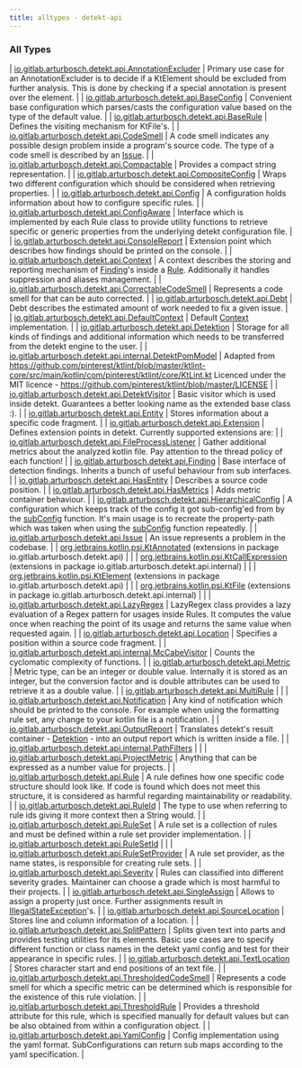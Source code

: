```yaml
---
title: alltypes - detekt-api
---
```


### All Types

| [io.gitlab.arturbosch.detekt.api.AnnotationExcluder](../io.gitlab.arturbosch.detekt.api/-annotation-excluder/index.html) | Primary use case for an AnnotationExcluder is to decide if a KtElement should be excluded from further analysis. This is done by checking if a special annotation is present over the element. |
| [io.gitlab.arturbosch.detekt.api.BaseConfig](../io.gitlab.arturbosch.detekt.api/-base-config/index.html) | Convenient base configuration which parses/casts the configuration value based on the type of the default value. |
| [io.gitlab.arturbosch.detekt.api.BaseRule](../io.gitlab.arturbosch.detekt.api/-base-rule/index.html) | Defines the visiting mechanism for KtFile's. |
| [io.gitlab.arturbosch.detekt.api.CodeSmell](../io.gitlab.arturbosch.detekt.api/-code-smell/index.html) | A code smell indicates any possible design problem inside a program's source code. The type of a code smell is described by an [Issue](../io.gitlab.arturbosch.detekt.api/-issue/index.html). |
| [io.gitlab.arturbosch.detekt.api.Compactable](../io.gitlab.arturbosch.detekt.api/-compactable/index.html) | Provides a compact string representation. |
| [io.gitlab.arturbosch.detekt.api.CompositeConfig](../io.gitlab.arturbosch.detekt.api/-composite-config/index.html) | Wraps two different configuration which should be considered when retrieving properties. |
| [io.gitlab.arturbosch.detekt.api.Config](../io.gitlab.arturbosch.detekt.api/-config/index.html) | A configuration holds information about how to configure specific rules. |
| [io.gitlab.arturbosch.detekt.api.ConfigAware](../io.gitlab.arturbosch.detekt.api/-config-aware/index.html) | Interface which is implemented by each Rule class to provide utility functions to retrieve specific or generic properties from the underlying detekt configuration file. |
| [io.gitlab.arturbosch.detekt.api.ConsoleReport](../io.gitlab.arturbosch.detekt.api/-console-report/index.html) | Extension point which describes how findings should be printed on the console. |
| [io.gitlab.arturbosch.detekt.api.Context](../io.gitlab.arturbosch.detekt.api/-context/index.html) | A context describes the storing and reporting mechanism of [Finding](../io.gitlab.arturbosch.detekt.api/-finding/index.html)'s inside a [Rule](../io.gitlab.arturbosch.detekt.api/-rule/index.html). Additionally it handles suppression and aliases management. |
| [io.gitlab.arturbosch.detekt.api.CorrectableCodeSmell](../io.gitlab.arturbosch.detekt.api/-correctable-code-smell/index.html) | Represents a code smell for that can be auto corrected. |
| [io.gitlab.arturbosch.detekt.api.Debt](../io.gitlab.arturbosch.detekt.api/-debt/index.html) | Debt describes the estimated amount of work needed to fix a given issue. |
| [io.gitlab.arturbosch.detekt.api.DefaultContext](../io.gitlab.arturbosch.detekt.api/-default-context/index.html) | Default [Context](../io.gitlab.arturbosch.detekt.api/-context/index.html) implementation. |
| [io.gitlab.arturbosch.detekt.api.Detektion](../io.gitlab.arturbosch.detekt.api/-detektion/index.html) | Storage for all kinds of findings and additional information which needs to be transferred from the detekt engine to the user. |
| [io.gitlab.arturbosch.detekt.api.internal.DetektPomModel](../io.gitlab.arturbosch.detekt.api.internal/-detekt-pom-model/index.html) | Adapted from https://github.com/pinterest/ktlint/blob/master/ktlint-core/src/main/kotlin/com/pinterest/ktlint/core/KtLint.kt Licenced under the MIT licence - https://github.com/pinterest/ktlint/blob/master/LICENSE |
| [io.gitlab.arturbosch.detekt.api.DetektVisitor](../io.gitlab.arturbosch.detekt.api/-detekt-visitor/index.html) | Basic visitor which is used inside detekt. Guarantees a better looking name as the extended base class :). |
| [io.gitlab.arturbosch.detekt.api.Entity](../io.gitlab.arturbosch.detekt.api/-entity/index.html) | Stores information about a specific code fragment. |
| [io.gitlab.arturbosch.detekt.api.Extension](../io.gitlab.arturbosch.detekt.api/-extension/index.html) | Defines extension points in detekt. Currently supported extensions are: |
| [io.gitlab.arturbosch.detekt.api.FileProcessListener](../io.gitlab.arturbosch.detekt.api/-file-process-listener/index.html) | Gather additional metrics about the analyzed kotlin file. Pay attention to the thread policy of each function! |
| [io.gitlab.arturbosch.detekt.api.Finding](../io.gitlab.arturbosch.detekt.api/-finding/index.html) | Base interface of detection findings. Inherits a bunch of useful behaviour from sub interfaces. |
| [io.gitlab.arturbosch.detekt.api.HasEntity](../io.gitlab.arturbosch.detekt.api/-has-entity/index.html) | Describes a source code position. |
| [io.gitlab.arturbosch.detekt.api.HasMetrics](../io.gitlab.arturbosch.detekt.api/-has-metrics/index.html) | Adds metric container behaviour. |
| [io.gitlab.arturbosch.detekt.api.HierarchicalConfig](../io.gitlab.arturbosch.detekt.api/-hierarchical-config/index.html) | A configuration which keeps track of the config it got sub-config'ed from by the [subConfig](../io.gitlab.arturbosch.detekt.api/-config/sub-config.html) function. It's main usage is to recreate the property-path which was taken when using the [subConfig](../io.gitlab.arturbosch.detekt.api/-config/sub-config.html) function repeatedly. |
| [io.gitlab.arturbosch.detekt.api.Issue](../io.gitlab.arturbosch.detekt.api/-issue/index.html) | An issue represents a problem in the codebase. |
| [org.jetbrains.kotlin.psi.KtAnnotated](../io.gitlab.arturbosch.detekt.api/org.jetbrains.kotlin.psi.-kt-annotated/index.html) (extensions in package io.gitlab.arturbosch.detekt.api) |  |
| [org.jetbrains.kotlin.psi.KtCallExpression](../io.gitlab.arturbosch.detekt.api.internal/org.jetbrains.kotlin.psi.-kt-call-expression/index.html) (extensions in package io.gitlab.arturbosch.detekt.api.internal) |  |
| [org.jetbrains.kotlin.psi.KtElement](../io.gitlab.arturbosch.detekt.api/org.jetbrains.kotlin.psi.-kt-element/index.html) (extensions in package io.gitlab.arturbosch.detekt.api) |  |
| [org.jetbrains.kotlin.psi.KtFile](../io.gitlab.arturbosch.detekt.api.internal/org.jetbrains.kotlin.psi.-kt-file/index.html) (extensions in package io.gitlab.arturbosch.detekt.api.internal) |  |
| [io.gitlab.arturbosch.detekt.api.LazyRegex](../io.gitlab.arturbosch.detekt.api/-lazy-regex/index.html) | LazyRegex class provides a lazy evaluation of a Regex pattern for usages inside Rules. It computes the value once when reaching the point of its usage and returns the same value when requested again. |
| [io.gitlab.arturbosch.detekt.api.Location](../io.gitlab.arturbosch.detekt.api/-location/index.html) | Specifies a position within a source code fragment. |
| [io.gitlab.arturbosch.detekt.api.internal.McCabeVisitor](../io.gitlab.arturbosch.detekt.api.internal/-mc-cabe-visitor/index.html) | Counts the cyclomatic complexity of functions. |
| [io.gitlab.arturbosch.detekt.api.Metric](../io.gitlab.arturbosch.detekt.api/-metric/index.html) | Metric type, can be an integer or double value. Internally it is stored as an integer, but the conversion factor and is double attributes can be used to retrieve it as a double value. |
| [io.gitlab.arturbosch.detekt.api.MultiRule](../io.gitlab.arturbosch.detekt.api/-multi-rule/index.html) |  |
| [io.gitlab.arturbosch.detekt.api.Notification](../io.gitlab.arturbosch.detekt.api/-notification/index.html) | Any kind of notification which should be printed to the console. For example when using the formatting rule set, any change to your kotlin file is a notification. |
| [io.gitlab.arturbosch.detekt.api.OutputReport](../io.gitlab.arturbosch.detekt.api/-output-report/index.html) | Translates detekt's result container - [Detektion](../io.gitlab.arturbosch.detekt.api/-detektion/index.html) - into an output report which is written inside a file. |
| [io.gitlab.arturbosch.detekt.api.internal.PathFilters](../io.gitlab.arturbosch.detekt.api.internal/-path-filters/index.html) |  |
| [io.gitlab.arturbosch.detekt.api.ProjectMetric](../io.gitlab.arturbosch.detekt.api/-project-metric/index.html) | Anything that can be expressed as a number value for projects. |
| [io.gitlab.arturbosch.detekt.api.Rule](../io.gitlab.arturbosch.detekt.api/-rule/index.html) | A rule defines how one specific code structure should look like. If code is found which does not meet this structure, it is considered as harmful regarding maintainability or readability. |
| [io.gitlab.arturbosch.detekt.api.RuleId](../io.gitlab.arturbosch.detekt.api/-rule-id.html) | The type to use when referring to rule ids giving it more context then a String would. |
| [io.gitlab.arturbosch.detekt.api.RuleSet](../io.gitlab.arturbosch.detekt.api/-rule-set/index.html) | A rule set is a collection of rules and must be defined within a rule set provider implementation. |
| [io.gitlab.arturbosch.detekt.api.RuleSetId](../io.gitlab.arturbosch.detekt.api/-rule-set-id.html) |  |
| [io.gitlab.arturbosch.detekt.api.RuleSetProvider](../io.gitlab.arturbosch.detekt.api/-rule-set-provider/index.html) | A rule set provider, as the name states, is responsible for creating rule sets. |
| [io.gitlab.arturbosch.detekt.api.Severity](../io.gitlab.arturbosch.detekt.api/-severity/index.html) | Rules can classified into different severity grades. Maintainer can choose a grade which is most harmful to their projects. |
| [io.gitlab.arturbosch.detekt.api.SingleAssign](../io.gitlab.arturbosch.detekt.api/-single-assign/index.html) | Allows to assign a property just once. Further assignments result in [IllegalStateException](https://kotlinlang.org/api/latest/jvm/stdlib/kotlin/-illegal-state-exception/index.html)'s. |
| [io.gitlab.arturbosch.detekt.api.SourceLocation](../io.gitlab.arturbosch.detekt.api/-source-location/index.html) | Stores line and column information of a location. |
| [io.gitlab.arturbosch.detekt.api.SplitPattern](../io.gitlab.arturbosch.detekt.api/-split-pattern/index.html) | Splits given text into parts and provides testing utilities for its elements. Basic use cases are to specify different function or class names in the detekt yaml config and test for their appearance in specific rules. |
| [io.gitlab.arturbosch.detekt.api.TextLocation](../io.gitlab.arturbosch.detekt.api/-text-location/index.html) | Stores character start and end positions of an text file. |
| [io.gitlab.arturbosch.detekt.api.ThresholdedCodeSmell](../io.gitlab.arturbosch.detekt.api/-thresholded-code-smell/index.html) | Represents a code smell for which a specific metric can be determined which is responsible for the existence of this rule violation. |
| [io.gitlab.arturbosch.detekt.api.ThresholdRule](../io.gitlab.arturbosch.detekt.api/-threshold-rule/index.html) | Provides a threshold attribute for this rule, which is specified manually for default values but can be also obtained from within a configuration object. |
| [io.gitlab.arturbosch.detekt.api.YamlConfig](../io.gitlab.arturbosch.detekt.api/-yaml-config/index.html) | Config implementation using the yaml format. SubConfigurations can return sub maps according to the yaml specification. |

